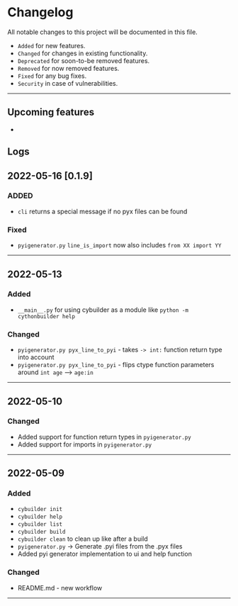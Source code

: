 # Changelog
All notable changes to this project will be documented in this file.
 - `Added` for new features.
 - `Changed` for changes in existing functionality.
 - `Deprecated` for soon-to-be removed features.
 - `Removed` for now removed features.
 - `Fixed` for any bug fixes.
 - `Security` in case of vulnerabilities.
<hr>
 

## Upcoming features
- 


## Logs

## 2022-05-16 [0.1.9]
### ADDED
- `cli` returns a special message if no pyx files can be found
### Fixed
- `pyigenerator.py` `line_is_import` now also includes `from XX import YY`

<hr>

## 2022-05-13
### Added
- `__main__.py` for using cybuilder as a module like `python -m cythonbuilder help`
### Changed
- `pyigenerator.py pyx_line_to_pyi` - takes `-> int:` function return type into account
- `pyigenerator.py pyx_line_to_pyi` - flips ctype function parameters around `int age` --> `age:in`
<hr>

## 2022-05-10
### Changed
- Added support for function return types in `pyigenerator.py`  
- Added support for imports in `pyigenerator.py`
<hr>


## 2022-05-09
### Added
- `cybuilder init` 
- `cybuilder help` 
- `cybuilder list` 
- `cybuilder build`
- `cybuilder clean` to clean up like after a build
- `pyigenerator.py` -> Generate .pyi files from the .pyx files
- Added pyi generator implementation to ui and help function
### Changed
- README.md - new workflow
<hr>